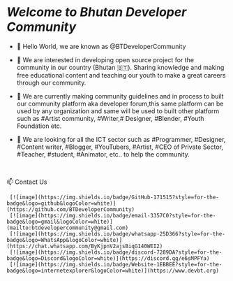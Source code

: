 # *Welcome to Bhutan Developer Community*

- 👋 Hello World, we are known as @BTDeveloperCommunity

- 👀 We are interested in developing open source project for the community in our country (Bhutan 🇧🇹). Sharing knowledge and making free educational content and teaching our youth to make a great careers through our community.

- 🌱 We are currently making community guidelines and in process to built our community platform aka developer forum,this same platform can be used by any organization and same will be used to built other platform such as #Artist community, #Writer,# Designer, #Blender, #Youth Foundation etc.

- 💞️ We are looking for all the ICT sector such as #Programmer, #Designer, #Content writer, #Blogger, #YouTubers, #Artist, #CEO of Private Sector, #Teacher, #student, #Animator, etc.. to help the community.

     <br />
 
 📫 Contact Us  
     
     [![image](https://img.shields.io/badge/GitHub-171515?style=for-the-badge&logo=github&logoColor=white)](https://github.com/BTDeveloperCommunity)
     [![image](https://img.shields.io/badge/email-3357C0?style=for-the-badge&logo=gmail&logoColor=white)](mailto:btdevelopercommunity@gmail.com)
     [![image](https://img.shields.io/badge/whatsapp-25D366?style=for-the-badge&logo=WhatsApp&logoColor=white)](https://chat.whatsapp.com/ByKjpnV2ajsBiqG140WEI2)
     [![image](https://img.shields.io/badge/discord-7289DA?style=for-the-badge&logo=Discord&logoColor=white)](https://discord.gg/e6sMPFYa)
     [![image](https://img.shields.io/badge/Website-1EBBEE?style=for-the-badge&logo=internetexplorer&logoColor=white)](https://www.devbt.org)

<!-- 
### Our GitHub Stats

![Github Stats](https://github-readme-stats.vercel.app/api?username=BTDeveloperCommunity&count_private=true&show_icons=true&include_all_commits=true)

![Top Langs](https://github-readme-stats.vercel.app/api/top-langs/?username=BTDeveloperCommunity&hide=TeX&layout=compact) -->
